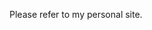 Please refer to my personal site.

<!-- <a href="https://github.com/devxb/gitanimals">
<img
  src="https://render.gitanimals.org/farms/reiss-koh"
  width="600"
  height="300"
/>
</a> -->
